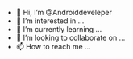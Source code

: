 - 👋 Hi, I’m @Androiddeveleper
- 👀 I’m interested in ...
- 🌱 I’m currently learning ...
- 💞️ I’m looking to collaborate on ...
- 📫 How to reach me ...

<!---
Androiddeveleper/Androiddeveleper is a ✨ special ✨ repository because its `README.md` (this file) appears on your GitHub profile.
You can click the Preview link to take a look at your changes.
--->
